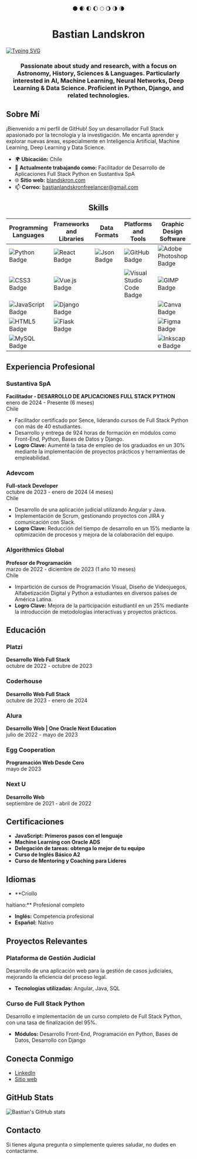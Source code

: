 <div align="center">🌑 🌒 🌓 🌔 🌕 🌖 🌗 🌘</div>

<h1 align="center">Bastian Landskron</h1>

<a href="https://git.io/typing-svg" align="center"><img align="center" src="https://readme-typing-svg.demolab.com?font=Fira+Code&pause=1000&color=F7F400&center=true&vCenter=true&random=false&width=435&lines=Full+Stack+Developer+Django" alt="Typing SVG" /></a>

<h3 align="center">Passionate about study and research, with a focus on Astronomy, History, Sciences & Languages. Particularly interested in AI, Machine Learning, Neural Networks, Deep Learning & Data Science. Proficient in Python, Django, and related technologies.</h3>

## Sobre Mí
¡Bienvenido a mi perfil de GitHub! Soy un desarrollador Full Stack apasionado por la tecnología y la investigación. Me encanta aprender y explorar nuevas áreas, especialmente en Inteligencia Artificial, Machine Learning, Deep Learning y Data Science.

- 🌍 **Ubicación:** Chile
- 💼 **Actualmente trabajando como:** Facilitador de Desarrollo de Aplicaciones Full Stack Python en Sustantiva SpA
- 🌐 **Sitio web:** [blandskron.com](https://blandskron.com)
- 📫 **Correo:** bastianlandskronfreelancer@gmail.com

<h2 align="center">Skills</h2>

| Programming Languages           | Frameworks and Libraries        | Data Formats                   | Platforms and Tools            | Graphic Design Software        | Interests                      |
| ------------------------------- | ------------------------------- | ------------------------------- | ------------------------------- | ------------------------------- | ------------------------------- |
| ![Python Badge](https://img.shields.io/badge/Python-%233776AB?style=flat&logo=python&logoColor=%233776AB&labelColor=white&color=%233776AB) | ![React Badge](https://img.shields.io/badge/React-%2361DAFB?style=flat&logo=react&logoColor=%2361DAFB&labelColor=white&color=%2361DAFB) | ![Json Badge](https://img.shields.io/badge/Json-%23000000?style=flat&logo=json&logoColor=%23000000&labelColor=white&color=%23000000) | ![GitHub Badge](https://img.shields.io/badge/GitHub-%23181717?style=flat&logo=github&logoColor=%23181717&labelColor=white&color=%23181717) | ![Adobe Photoshop Badge](https://img.shields.io/badge/Adobe%20Photoshop-%2331A8FF?style=flat&logo=adobe%20photoshop&logoColor=%2331A8FF&labelColor=white&color=%2331A8FF) | ![Scratch Badge](https://img.shields.io/badge/Scratch-%234D97FF?style=flat&logo=scratch&logoColor=%234D97FF&labelColor=white&color=%234D97FF) |
| ![CSS3 Badge](https://img.shields.io/badge/CSS3-%231572B6?style=flat&logo=css3&logoColor=%231572B6&labelColor=white&color=%231572B6) | ![Vue.js Badge](https://img.shields.io/badge/Vue.js-%234FC08D?style=flat&logo=vue.js&logoColor=%234FC08D&labelColor=white&color=%234FC08D) |  | ![Visual Studio Code Badge](https://img.shields.io/badge/Visual%20Studio%20Code-%23007ACC?style=flat&logo=visual%20studio%20code&logoColor=%23007ACC&labelColor=white&color=%23007ACC) | ![GIMP Badge](https://img.shields.io/badge/GIMP-%235C5543?style=flat&logo=gimp&logoColor=%235C5543&labelColor=white&color=%235C5543) | ![Roblox Studio Badge](https://img.shields.io/badge/Roblox%20Studio-%2300A2FF?style=flat&logo=roblox%20studio&logoColor=%2300A2FF&labelColor=white&color=%2300A2FF) |
| ![JavaScript Badge](https://img.shields.io/badge/JavaScript-%23F7DF1E?style=flat&logo=javascript&logoColor=%23F7DF1E&labelColor=white&color=%23F7DF1E) | ![Django Badge](https://img.shields.io/badge/Django-%23092E20?style=flat&logo=django&logoColor=%23092E20&labelColor=white&color=%23092E20) |  |  | ![Canva Badge](https://img.shields.io/badge/Canva-%2300C4CC?style=flat&logo=canva&logoColor=%2300C4CC&labelColor=white&color=%2300C4CC) | ![Astronomy Badge](https://img.shields.io/badge/Astronomy-%23E03C31?style=flat&logo=nasa&logoColor=%23E03C31&labelColor=white&color=%23E03C31) |
| ![HTML5 Badge](https://img.shields.io/badge/HTML5-%23E34F26?style=flat&logo=html5&logoColor=%23E34F26&labelColor=white&color=%23E34F26) | ![Flask Badge](https://img.shields.io/badge/Flask-%23000000?style=flat&logo=flask&logoColor=%23000000&labelColor=white&color=%23000000) |  |  | ![Figma Badge](https://img.shields.io/badge/Figma-%23F24E1E?style=flat&logo=figma&logoColor=%23F24E1E&labelColor=white&color=%23F24E1E) | ![Philosophy Badge](https://img.shields.io/badge/Philosophy-%2318A303?style=flat&logo=libreoffice&logoColor=%2318A303&labelColor=white&color=%2318A303) |
| ![MySQL Badge](https://img.shields.io/badge/MySQL-%234479A1?style=flat&logo=mysql&logoColor=%234479A1&labelColor=white&color=%234479A1) |  |  |  | ![Inkscape Badge](https://img.shields.io/badge/Inkscape-%23000000?style=flat&logo=inkscape&logoColor=%23000000&labelColor=white&color=%23000000) |  |

## Experiencia Profesional

### Sustantiva SpA
**Facilitador - DESARROLLO DE APLICACIONES FULL STACK PYTHON**  
enero de 2024 - Presente (6 meses)  
Chile  
- Facilitador certificado por Sence, liderando cursos de Full Stack Python con más de 40 estudiantes.
- Desarrollo y entrega de 924 horas de formación en módulos como Front-End, Python, Bases de Datos y Django.
- **Logro Clave:** Aumenté la tasa de empleo de los graduados en un 30% mediante la implementación de proyectos prácticos y herramientas de empleabilidad.

### Adevcom
**Full-stack Developer**  
octubre de 2023 - enero de 2024 (4 meses)  
Chile  
- Desarrollo de una aplicación judicial utilizando Angular y Java.
- Implementación de Scrum, gestionando proyectos con JIRA y comunicación con Slack.
- **Logro Clave:** Reducción del tiempo de desarrollo en un 15% mediante la optimización de procesos y mejora de la colaboración del equipo.

### Algorithmics Global
**Profesor de Programación**  
marzo de 2022 - diciembre de 2023 (1 año 10 meses)  
Chile  
- Impartición de cursos de Programación Visual, Diseño de Videojuegos, Alfabetización Digital y Python a estudiantes en diversos países de América Latina.
- **Logro Clave:** Mejora de la participación estudiantil en un 25% mediante la introducción de metodologías interactivas y proyectos prácticos.

## Educación

### Platzi
**Desarrollo Web Full Stack**  
octubre de 2022 - octubre de 2023

### Coderhouse
**Desarrollo Web Full Stack**  
octubre de 2023 - enero de 2024

### Alura
**Desarrollo Web | One Oracle Next Education**  
julio de 2022 - mayo de 2023

### Egg Cooperation
**Programación Web Desde Cero**  
mayo de 2023

### Next U
**Desarrollo Web**  
septiembre de 2021 - abril de 2022

## Certificaciones
- **JavaScript: Primeros pasos con el lenguaje**
- **Machine Learning con Oracle ADS**
- **Delegación de tareas: obtenga lo mejor de tu equipo**
- **Curso de Inglés Básico A2**
- **Curso de Mentoring y Coaching para Líderes**

## Idiomas
- **Criollo

 haitiano:** Profesional completo
- **Inglés:** Competencia profesional
- **Español:** Nativo

## Proyectos Relevantes
### Plataforma de Gestión Judicial
Desarrollo de una aplicación web para la gestión de casos judiciales, mejorando la eficiencia del proceso legal.
- **Tecnologías utilizadas:** Angular, Java, SQL

### Curso de Full Stack Python
Desarrollo e implementación de un curso completo de Full Stack Python, con una tasa de finalización del 95%.
- **Módulos:** Desarrollo Front-End, Programación en Python, Bases de Datos, Desarrollo con Django

## Conecta Conmigo
- [LinkedIn](https://www.linkedin.com/in/blandskron)
- [Sitio web](https://blandskron.com)

## GitHub Stats
![Bastian's GitHub stats](https://github-readme-stats.vercel.app/api?username=blandskron&show_icons=true&theme=radical)

## Contacto
Si tienes alguna pregunta o simplemente quieres saludar, no dudes en contactarme.
